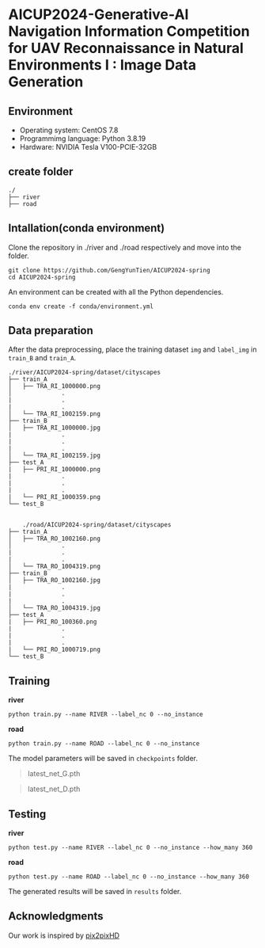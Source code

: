 # AICUP2024-Generative-AI Navigation Information Competition for UAV Reconnaissance in Natural Environments I : Image Data Generation
## Environment
* Operating system: CentOS 7.8
* Programmimg language: Python 3.8.19
* Hardware: NVIDIA Tesla V100-PCIE-32GB
## create folder

    ./
    ├── river
    ├── road
## Intallation(conda environment)
Clone the repository in ./river and ./road respectively and move into the folder.

    git clone https://github.com/GengYunTien/AICUP2024-spring
    cd AICUP2024-spring
  
An environment can be created with all the Python dependencies.

    conda env create -f conda/environment.yml
  
## Data preparation
After the data preprocessing, place the training dataset `img` and `label_img` in `train_B` and `train_A`.

    ./river/AICUP2024-spring/dataset/cityscapes
    ├── train_A
    │   ├── TRA_RI_1000000.png
    │              .
    |              .
    |              .
    │   └── TRA_RI_1002159.png
    ├── train_B
    │   ├── TRA_RI_1000000.jpg
    |              .
    |              .
    |              .
    │   └── TRA_RI_1002159.jpg
    ├── test_A
    |   ├── PRI_RI_1000000.png
    |              . 
    |              .
    |              .
    |   └── PRI_RI_1000359.png
    └── test_B


        ./road/AICUP2024-spring/dataset/cityscapes
    ├── train_A
    │   ├── TRA_RO_1002160.png
    │              .
    |              .
    |              .
    │   └── TRA_RO_1004319.png
    ├── train_B
    │   ├── TRA_RO_1002160.jpg
    |              .
    |              .
    |              .
    │   └── TRA_RO_1004319.jpg
    ├── test_A
    |   ├── PRI_RO_100360.png
    |              . 
    |              .
    |              .
    |   └── PRI_RO_1000719.png
    └── test_B
## Training
**river**

    python train.py --name RIVER --label_nc 0 --no_instance

**road**


    python train.py --name ROAD --label_nc 0 --no_instance

The model parameters will be saved in `checkpoints` folder.
> latest_net_G.pth

> latest_net_D.pth

## Testing
**river**

    python test.py --name RIVER --label_nc 0 --no_instance --how_many 360

**road**

    python test.py --name ROAD --label_nc 0 --no_instance --how_many 360

The generated results will be saved in `results` folder.

## Acknowledgments
Our work is inspired by [pix2pixHD](https://github.com/NVIDIA/pix2pixHD) 
